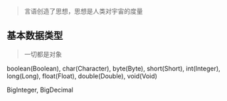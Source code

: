 > 言语创造了思想，思想是人类对宇宙的度量

## 基本数据类型

> 一切都是对象

boolean(Boolean), char(Character), byte(Byte), short(Short), int(Integer), long(Long), float(Float), double(Double), void(Void)

BigInteger, BigDecimal
